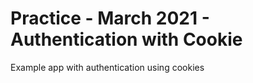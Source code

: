 # Practice - March 2021 - Authentication with Cookie

Example app with authentication using cookies
